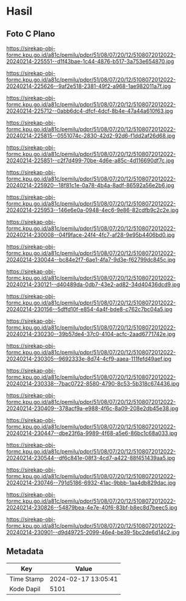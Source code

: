 # Hasil

## Foto C Plano

https://sirekap-obj-formc.kpu.go.id/a81c/pemilu/pdpr/51/08/07/20/12/5108072012022-20240214-225551--d1f43bae-1c44-4876-b517-3a753e654870.jpg

https://sirekap-obj-formc.kpu.go.id/a81c/pemilu/pdpr/51/08/07/20/12/5108072012022-20240214-225626--9af2e518-2381-49f2-a968-1ae982011a7f.jpg

https://sirekap-obj-formc.kpu.go.id/a81c/pemilu/pdpr/51/08/07/20/12/5108072012022-20240214-225712--0abb6dc4-dfcf-4dcf-8b4e-47a44a610f63.jpg

https://sirekap-obj-formc.kpu.go.id/a81c/pemilu/pdpr/51/08/07/20/12/5108072012022-20240214-225815--0551074c-2830-42d2-92d6-f1dd2af26d68.jpg

https://sirekap-obj-formc.kpu.go.id/a81c/pemilu/pdpr/51/08/07/20/12/5108072012022-20240214-225851--c2f7d499-70be-4d6e-a85c-4d116690df7c.jpg

https://sirekap-obj-formc.kpu.go.id/a81c/pemilu/pdpr/51/08/07/20/12/5108072012022-20240214-225920--18f81c1e-0a78-4b4a-8adf-86592a56e2b6.jpg

https://sirekap-obj-formc.kpu.go.id/a81c/pemilu/pdpr/51/08/07/20/12/5108072012022-20240214-225953--146e6e0a-0948-4ec6-9e86-82cdfb9c2c2e.jpg

https://sirekap-obj-formc.kpu.go.id/a81c/pemilu/pdpr/51/08/07/20/12/5108072012022-20240214-230008--04f9face-24f4-4fc7-af28-9e95b4406bd0.jpg

https://sirekap-obj-formc.kpu.go.id/a81c/pemilu/pdpr/51/08/07/20/12/5108072012022-20240214-230044--bc84e2f7-6ae1-4fa7-9d3e-f62799dc845c.jpg

https://sirekap-obj-formc.kpu.go.id/a81c/pemilu/pdpr/51/08/07/20/12/5108072012022-20240214-230121--d40489da-0db7-43e2-ad82-34d40436dcd9.jpg

https://sirekap-obj-formc.kpu.go.id/a81c/pemilu/pdpr/51/08/07/20/12/5108072012022-20240214-230156--5dffd10f-e854-4a4f-bde8-c762c7bc04a5.jpg

https://sirekap-obj-formc.kpu.go.id/a81c/pemilu/pdpr/51/08/07/20/12/5108072012022-20240214-230230--39b57de4-37c0-4104-acfc-2aad6771742e.jpg

https://sirekap-obj-formc.kpu.go.id/a81c/pemilu/pdpr/51/08/07/20/12/5108072012022-20240214-230305--9692333e-8d74-4cf9-aaea-111fefd49aef.jpg

https://sirekap-obj-formc.kpu.go.id/a81c/pemilu/pdpr/51/08/07/20/12/5108072012022-20240214-230338--7bac0722-8580-4790-8c53-5b318c674436.jpg

https://sirekap-obj-formc.kpu.go.id/a81c/pemilu/pdpr/51/08/07/20/12/5108072012022-20240214-230409--378acf9a-e988-4f6c-8a09-208e2db45e38.jpg

https://sirekap-obj-formc.kpu.go.id/a81c/pemilu/pdpr/51/08/07/20/12/5108072012022-20240214-230447--dbe23f6a-9989-4f68-a5e6-86bc1c68a033.jpg

https://sirekap-obj-formc.kpu.go.id/a81c/pemilu/pdpr/51/08/07/20/12/5108072012022-20240214-230544--df6c841e-08f3-4cd7-a422-88f451439aa5.jpg

https://sirekap-obj-formc.kpu.go.id/a81c/pemilu/pdpr/51/08/07/20/12/5108072012022-20240214-230746--791d5186-6932-41ac-9bbb-1aa4db829dac.jpg

https://sirekap-obj-formc.kpu.go.id/a81c/pemilu/pdpr/51/08/07/20/12/5108072012022-20240214-230826--54879bea-4e7e-40f6-83bf-b8ec8d7beec5.jpg

https://sirekap-obj-formc.kpu.go.id/a81c/pemilu/pdpr/51/08/07/20/12/5108072012022-20240214-230901--d9d49725-2099-46e4-be39-5bc2de6d14c2.jpg


## Metadata

| Key        | Value               |
| ---------- | ------------------- |
| Time Stamp | 2024-02-17 13:05:41 |
| Kode Dapil | 5101                |



